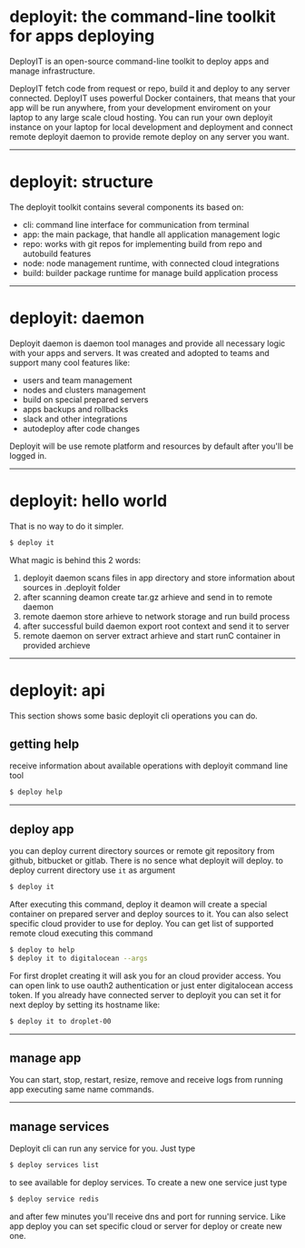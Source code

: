 # deployit: the command-line toolkit for apps deploying #

DeployIT is an open-source command-line toolkit to deploy apps and manage infrastructure.

DeployIT fetch code from request or repo, build it and deploy to any server connected. 
DeployIT uses powerful Docker containers, that means that your app will be run anywhere, from your development enviroment on your laptop to any large scale cloud hosting. 
You can run your own deployit instance on your laptop for local development and deployment and connect remote deployit daemon to provide remote deploy on any server you want.

-------------------------------------------------------------------------------

# deployit: structure #

The deployit toolkit contains several components its based on:
- cli:   command line interface for communication from terminal
- app:   the main package, that handle all application management logic
- repo:  works with git repos for implementing build from repo and autobuild features
- node:  node management runtime, with connected cloud integrations
- build: builder package runtime for manage build application process

-------------------------------------------------------------------------------

# deployit: daemon #

Deployit daemon is daemon tool manages and provide all necessary logic with your apps and servers. It was created and adopted to teams and support many cool features like:
- users and team management
- nodes and clusters management
- build on special prepared servers
- apps backups and rollbacks
- slack and other integrations
- autodeploy after code changes

Deployit will be use remote platform and resources by default after you'll be logged in.

-------------------------------------------------------------------------------

# deployit: hello world #

That is no way to do it simpler.

```bash
$ deploy it
```

What magic is behind this 2 words:
1. deployit daemon scans files in app directory and store information about sources in .deployit folder
2. after scanning deamon create tar.gz arhieve and send in to remote daemon
3. remote daemon store arhieve to network storage and run build process
4. after successful build daemon export root context and send it to server
5. remote daemon on server extract arhieve and start runC container in provided archieve

-------------------------------------------------------------------------------

# deployit: api #

This section shows some basic deployit cli operations you can do.


## getting help ##

receive information about available operations with deployit command line tool   

```bash
$ deploy help 
```

-------------------------------------------------------------------------------

## deploy app ##

you can deploy current directory sources or remote git repository from github, bitbucket or gitlab. There is no sence what deployit will deploy.
to deploy current directory use ```it``` as argument

```bash
$ deploy it  
```

After executing this command, deploy it deamon will create a special container on prepared server and deploy sources to it. You can also select specific cloud provider to use for deploy.
You can get list of supported remote cloud executing this command 

```bash
$ deploy to help
$ deploy it to digitalocean --args
```
For first droplet creating it will ask you for an cloud provider access. You can open link to use oauth2 authentication or just enter digitalocean access token.
If you already have connected server to deployit you can set it for next deploy by setting its hostname like:

```bash
$ deploy it to droplet-00
```

-------------------------------------------------------------------------------

## manage app ##

You can start, stop, restart, resize, remove and receive logs from running app executing same name commands.

-------------------------------------------------------------------------------

## manage services ##

Deployit cli can run any service for you. Just type 

```bash
$ deploy services list 
```

to see available for deploy services. 
To create a new one service just type

```bash
$ deploy service redis 
```

and after few minutes you'll receive dns and port for running service. Like app deploy you can set specific cloud or server for deploy or create new one.
